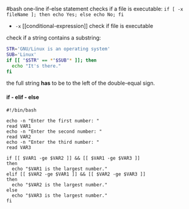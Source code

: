 #bash 
one-line if-else statement checks if a file is executable:   `if [ -x fileName ]; then echo Yes; else echo No; fi`
- `-x`  [[conditional-expression]] check if file is executable

check if a string contains a substring:
```sh
STR='GNU/Linux is an operating system'
SUB='Linux'
if [[ "$STR" == *"$SUB"* ]]; then
  echo "It's there."
fi
```
the full string **has** to be to the left of the double-equal sign.

#### if - elif - else
```shell
#!/bin/bash

echo -n "Enter the first number: "
read VAR1
echo -n "Enter the second number: "
read VAR2
echo -n "Enter the third number: "
read VAR3

if [[ $VAR1 -ge $VAR2 ]] && [[ $VAR1 -ge $VAR3 ]]
then
  echo "$VAR1 is the largest number."
elif [[ $VAR2 -ge $VAR1 ]] && [[ $VAR2 -ge $VAR3 ]]
then
  echo "$VAR2 is the largest number."
else
  echo "$VAR3 is the largest number."
fi
```
